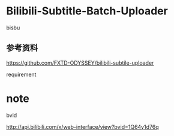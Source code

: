 # Bilibili-Subtitle-Batch-Uploader

bisbu



## 参考资料

https://github.com/FXTD-ODYSSEY/bilibili-subtile-uploader





requirement



# note

bvid

http://api.bilibili.com/x/web-interface/view?bvid=1Q64y1d76q

